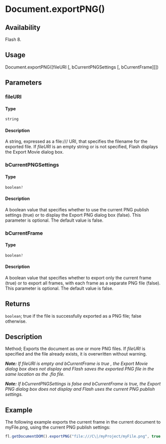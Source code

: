 # Document.exportPNG()

## Availability

Flash 8.

## Usage

Document.exportPNG([fileURI [, bCurrentPNGSettings [, bCurrentFrame]]])

## Parameters

### **fileURI**

#### Type

```typescript
string
```

#### Description

A string, expressed as a file:/// URI, that specifies the filename for the exported file. If *fileURI* is an empty string or is not specified, Flash displays the Export Movie dialog box.

### **bCurrentPNGSettings**

#### Type

```typescript
boolean?
```

#### Description

A boolean value that specifies whether to use the current PNG publish settings (true) or to display the Export PNG dialog box (false). This parameter is optional. The default value is false.

### **bCurrentFrame**

#### Type

```typescript
boolean?
```

#### Description

A boolean value that specifies whether to export only the current frame (true) or to export all frames, with each frame as a separate PNG file (false). This parameter is optional. The default value is false.

## Returns

`boolean`; true if the file is successfully exported as a PNG file; false otherwise.

## Description

Method; Exports the document as one or more PNG files. If *fileURI* is specified and the file already exists, it is overwritten without warning.

***Note:** If fileURI is empty and bCurrentFrame is true , the Export Movie dialog box does not display and Flash saves the exported PNG file in the same location as the .fla file.*

***Note:** If bCurrentPNGSettings is false and bCurrentFrame is true, the Export PNG dialog box does not display and Flash uses the current PNG publish settings.*

## Example

The following example exports the current frame in the current document to myFile.png, using the current PNG publish settings:

```javascript
fl.getDocumentDOM().exportPNG("file:///C\|/myProject/myFile.png", true, true);
```
